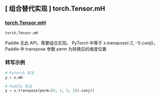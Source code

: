 ## [ 组合替代实现 ] torch.Tensor.mH

### [torch.Tensor.mH](https://pytorch.org/docs/stable/tensors.html?#torch.Tensor.mH)

```python
torch.Tensor.mH
```

Paddle 无此 API，需要组合实现。
PyTorch 中等于 x.transpose(-2, -1).conj()，Paddle 中 transpose 参数 perm 为转换后的维度位置

### 转写示例

```python
# Pytorch 写法
y = x.mH

# Paddle 写法
y = x.transpose(perm=[0, 1, 3, 2]).conj()
```
